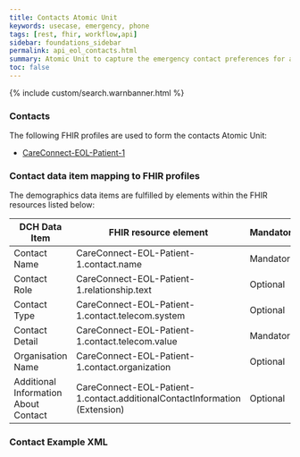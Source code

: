 ```yaml
---
title: Contacts Atomic Unit
keywords: usecase, emergency, phone
tags: [rest, fhir, workflow,api]
sidebar: foundations_sidebar
permalink: api_eol_contacts.html
summary: Atomic Unit to capture the emergency contact preferences for a patient.
toc: false
---
```

{% include custom/search.warnbanner.html %}

### Contacts ###


The following FHIR profiles are used to form the contacts Atomic Unit:

- [CareConnect-EOL-Patient-1](https://fhir.nhs.uk/STU3/StructureDefinition/CareConnect-EOL-Patient-1.xml)

### Contact data item mapping to FHIR profiles ###

The demographics data items are fulfilled by elements within the FHIR resources listed below:

| DCH Data Item                       | FHIR resource element                                                   | Mandatory/Required/Optional |
|-------------------------------------|-------------------------------------------------------------------------|-----------------------------|
| Contact Name				  | CareConnect-EOL-Patient-1.contact.name 							| Mandatory |
| Contact Role				  | CareConnect-EOL-Patient-1.relationship.text												| Optional |
| Contact Type				  | CareConnect-EOL-Patient-1.contact.telecom.system												| Optional |
| Contact Detail			  | CareConnect-EOL-Patient-1.contact.telecom.value												| Mandatory |
| Organisation Name			  | CareConnect-EOL-Patient-1.contact.organization									| Optional |
| Additional Information About Contact	 | CareConnect-EOL-Patient-1.contact.additionalContactInformation (Extension)	    | Optional |



### Contact Example XML ###

<script src="https://gist.github.com/IOPS-DEV/31ea699515e4ad684dc4961c848531d1.js"></script>



